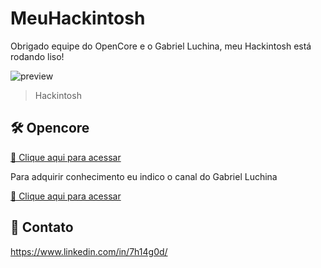 # MeuHackintosh
Obrigado equipe do OpenCore e o Gabriel Luchina, meu Hackintosh está rodando liso!

![preview](https://i.imgur.com/tRyVFJx.jpg)

> Hackintosh 

## 🛠 Opencore
[🔗 Clique aqui para acessar](https://github.com/acidanthera/OpenCorePkg)



Para adquirir conhecimento eu indico o canal do Gabriel Luchina

[🔗 Clique aqui para acessar](https://www.youtube.com/c/GabrielLuchina)




## 💛 Contato

https://www.linkedin.com/in/7h14g0d/
